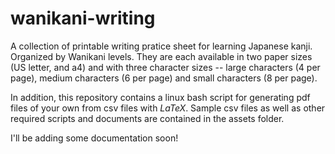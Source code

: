 # wanikani-writing

A collection of printable writing pratice sheet for learning Japanese kanji. Organized by Wanikani levels. They are each available in two paper sizes (US letter, and a4) and with three character sizes -- large characters (4 per page), medium characters (6 per page) and small characters (8 per page).

In addition, this repository contains a linux bash script for generating pdf files of your own from csv files with $LaTeX.$ Sample csv files as well as other required scripts and documents are contained in the assets folder.

I'll be adding some documentation soon! 
